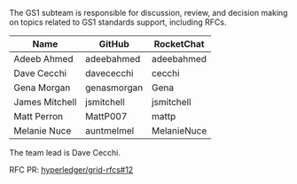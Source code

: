 The GS1 subteam is responsible for discussion, review, and decision making on
topics related to GS1 standards support, including RFCs.

| Name | GitHub | RocketChat |
| --- | --- | --- |
| Adeeb Ahmed | adeebahmed | adeebahmed |
| Dave Cecchi | davececchi | cecchi |
| Gena Morgan | genasmorgan | Gena |
| James Mitchell | jsmitchell | jsmitchell |
| Matt Perron | MattP007 | mattp |
| Melanie Nuce | auntmelmel | MelanieNuce |

The team lead is Dave Cecchi.

RFC PR: [hyperledger/grid-rfcs#12](https://github.com/hyperledger/grid-rfcs/pull/12)
